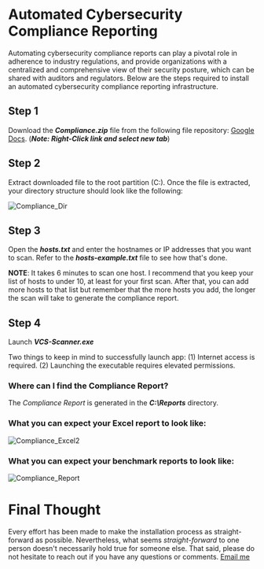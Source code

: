 # Automated Cybersecurity Compliance Reporting
Automating cybersecurity compliance reports can play a pivotal role in adherence to industry regulations, and provide organizations with a centralized and comprehensive view of their security posture, which can be shared with auditors and regulators.  Below are the steps required to install an automated cybersecurity compliance reporting infrastructure.

## Step 1
Download the **_Compliance.zip_** file from the following file repository: [Google Docs]([https://drive.google.com/file/d/1Ffju4Wnxc0hrmKAjkW9kQNPQKEY3foCe/view?usp=sharing](https://drive.google.com/file/d/18m5NfWfAevqH8KBHJ431g1FQcjCXVCQA/view?usp=sharing)). (**_Note: Right-Click link and select new tab_**)

## Step 2
Extract downloaded file to the root partition (C:).  Once the file is extracted, your directory structure should look like the following:

![Compliance_Dir](https://github.com/peterrod54/Compliance/assets/57069647/1124a204-0884-408b-9b24-0f740e957ccc)

## Step 3
Open the **_hosts.txt_** and enter the hostnames or IP addresses that you want to scan. Refer to the **_hosts_-_example.txt_** file to see how that's done.

**NOTE**: It takes 6 minutes to scan one host.  I recommend that you keep your list of hosts to under 10, at least for your first scan.  After that, you can add more hosts to that list but remember that the more hosts you add, the longer the scan will take to generate the compliance report.

## Step 4
Launch **_VCS-Scanner.exe_** 

Two things to keep in mind to successfully launch app:
(1) Internet access is required.
(2) Launching the executable requires elevated permissions.

### Where can I find the Compliance Report?
The _Compliance Report_ is generated in the **_C:\Reports_** directory.

### What you can expect your Excel report to look like:
![Compliance_Excel2](https://github.com/peterrod54/Compliance/assets/57069647/556b4048-4ab1-4884-9234-70cf2a1f2742)

### What you can expect your benchmark reports to look like:
![Compliance_Report](https://github.com/peterrod54/Compliance/assets/57069647/7175933b-f1c1-4b68-b8eb-3745043b0055)



# Final Thought
Every effort has been made to make the installation process as straight-forward as possible. Nevertheless, what seems _straight-forward_ to one person doesn't necessarily hold true for someone else. That said, please do not hesitate to reach out if you have any questions or comments.  [Email me](mailto:peter@variacom.com)
